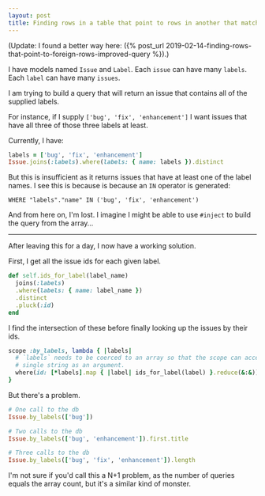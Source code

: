 ```yaml
---
layout: post
title: Finding rows in a table that point to rows in another that match all the specified column values…
---
```

(Update: I found a better way here: ({% post_url 2019-02-14-finding-rows-that-point-to-foreign-rows-improved-query %}).)

I have models named `Issue` and `Label`. Each `issue` can have many `labels`. Each `label` can have many `issues`.

I am trying to build a query that will return an issue that contains all of the supplied labels.

For instance, if I supply `['bug', 'fix', 'enhancement']` I want issues that have all three of those three labels at least.

Currently, I have:

```ruby
labels = ['bug', 'fix', 'enhancement']
Issue.joins(:labels).where(labels: { name: labels }).distinct
```

But this is insufficient as it returns issues that have at least one of the label names. I see this is because is because an `IN` operator is generated:

```
WHERE "labels"."name" IN ('bug', 'fix', 'enhancement')
```

And from here on, I'm lost. I imagine I might be able to use `#inject` to build the query from the array…

<hr>

After leaving this for a day, I now have a working solution.

First, I get all the issue ids for each given label.

```ruby
def self.ids_for_label(label_name)
  joins(:labels)
  .where(labels: { name: label_name })
  .distinct
  .pluck(:id)
end
```

I find the intersection of these before finally looking up the issues by their ids.

```ruby
scope :by_labels, lambda { |labels|
  # `labels` needs to be coerced to an array so that the scope can accept a
  # single string as an argument.
  where(id: [*labels].map { |label| ids_for_label(label) }.reduce(&:&))
}
```

But there's a problem.

```ruby
# One call to the db
Issue.by_labels(['bug'])

# Two calls to the db
Issue.by_labels(['bug', 'enhancement']).first.title

# Three calls to the db
Issue.by_labels(['bug', 'fix', 'enhancement']).length
```

I'm not sure if you'd call this a N+1 problem, as the number of queries equals the array count, but it's a similar kind of monster.
